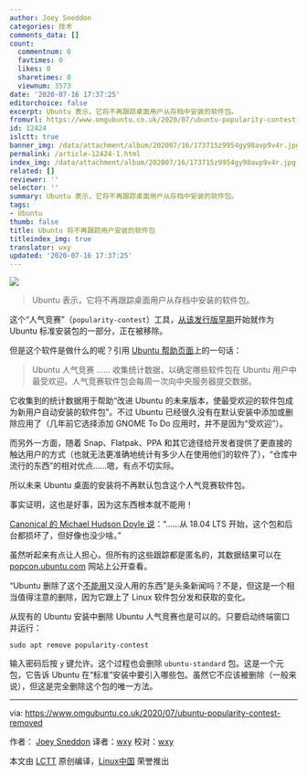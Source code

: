 ```yaml
---
author: Joey Sneddon
categories: 技术
comments_data: []
count:
  commentnum: 0
  favtimes: 0
  likes: 0
  sharetimes: 0
  viewnum: 3573
date: '2020-07-16 17:37:25'
editorchoice: false
excerpt: Ubuntu 表示，它将不再跟踪桌面用户从存档中安装的软件包。
fromurl: https://www.omgubuntu.co.uk/2020/07/ubuntu-popularity-contest-removed
id: 12424
islctt: true
banner_img: /data/attachment/album/202007/16/173715z9954gy98avp9v4r.jpg
permalink: /article-12424-1.html
index_img: /data/attachment/album/202007/16/173715z9954gy98avp9v4r.jpg.thumb.jpg
related: []
reviewer: ''
selector: ''
summary: Ubuntu 表示，它将不再跟踪桌面用户从存档中安装的软件包。
tags:
- Ubuntu
thumb: false
title: Ubuntu 将不再跟踪用户安装的软件包
titleindex_img: true
translator: wxy
updated: '2020-07-16 17:37:25'
---
```


![](/data/attachment/album/202007/16/173715z9954gy98avp9v4r.jpg)



> 
> Ubuntu 表示，它将不再跟踪桌面用户从存档中安装的软件包。
> 
> 
> 


这个“人气竞赛”（`popularity-contest`）工具，[从该发行版早期](https://fslog.com/2006/07/30/ubuntu-popularity-contest/)开始就作为 Ubuntu 标准安装包的一部分，正在被移除。


但是这个软件是做什么的呢？引用 [Ubuntu 帮助页面](https://help.ubuntu.com/community/UbuntuPopularityContest)上的一句话：



> 
> Ubuntu 人气竞赛 …… 收集统计数据，以确定哪些软件包在 Ubuntu 用户中最受欢迎。人气竞赛软件包会每周一次向中央服务器提交数据。
> 
> 
> 


它收集到的统计数据用于帮助“改进 Ubuntu 的未来版本，使最受欢迎的软件包成为新用户自动安装的软件包”。不过 Ubuntu 已经很久没有在默认安装中添加或删除应用了（几年前它选择添加 GNOME To Do 应用时，并不是因为“受欢迎”）。


而另外一方面，随着 Snap、Flatpak、PPA 和其它途径给开发者提供了更直接的触达用户的方式（也就无法更准确地统计有多少人在使用他们的软件了），“仓库中流行的东西”的相对优点……嗯，有点不切实际。


所以未来 Ubuntu 桌面的安装将不再默认包含这个人气竞赛软件包。


事实证明，这也是好事，因为这东西根本就不能用！


[Canonical 的 Michael Hudson Doyle 说](https://discourse.ubuntu.com/t/popcon-to-be-removed-from-the-standard-seed/17238?u=d0od)：“……从 18.04 LTS 开始，这个包和后台都损坏了，但好像也没少啥。”


虽然听起来有点让人担心，但所有的这些跟踪都是匿名的，其数据结果可以在 [popcon.ubuntu.com](https://popcon.ubuntu.com/) 网站上公开查看。


“Ubuntu 删除了这个[不能用](https://bugs.launchpad.net/ubuntu/+source/popularity-contest/+bug/1754847)又没人用的东西”是头条新闻吗？不是，但这是一个相当值得注意的删除，因为它跟上了 Linux 软件包分发和获取的变化。


从现有的 Ubuntu 安装中删除 Ubuntu 人气竞赛也是可以的。只要启动终端窗口并运行：



```
sudo apt remove popularity-contest
```

输入密码后按 `y` 键允许。这个过程也会删除 `ubuntu-standard` 包。这是一个元包，它告诉 Ubuntu 在“标准”安装中要引入哪些包。虽然它不应该被删除（一般来说），但这是完全删除这个包的唯一方法。




---


via: <https://www.omgubuntu.co.uk/2020/07/ubuntu-popularity-contest-removed> 


作者： [Joey Sneddon](https://www.omgubuntu.co.uk/author/d0od "View all posts by Joey Sneddon") 译者：[wxy](https://github.com/wxy) 校对：[wxy](https://github.com/wxy)


本文由 [LCTT](https://github.com/LCTT/TranslateProject) 原创编译，[Linux中国](/article-12418-1.html) 荣誉推出